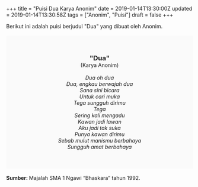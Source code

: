 +++
title = "Puisi Dua Karya Anonim"
date = 2019-01-14T13:30:00Z
updated = 2019-01-14T13:30:58Z
tags = ["Anonim", "Puisi"]
draft = false
+++

<div dir="ltr" style="text-align: left;" trbidi="on"><div dir="ltr" style="text-align: left;" trbidi="on"><div dir="ltr" style="text-align: left;" trbidi="on"><div dir="ltr" style="text-align: left;" trbidi="on"><div style="text-align: justify;">Berikut ini adalah puisi berjudul "Dua" yang dibuat oleh Anonim.</div><br /><div style="background: #FAFAFA; font-size: 14px; height: auto; margin: 0 auto; padding: 50px; text-align: center; width: auto;"><span style="font-size: 18px;"><b>"Dua"</b></span><br />(Karya Anonim)<br /><br /><i>Dua oh dua<br />Dua, engkau berwajah dua<br />Sana sini bicara<br />Untuk cari muka<br />Tega sungguh dirimu<br />Tega<br />Sering kali mengadu<br />Kawan jadi lawan<br />Aku jadi tak suka<br />Punya kawan dirimu<br />Sebab mulut manismu berbahaya<br />Sungguh amat berbahaya</i> </div></div></div></div><div style="text-align: justify;"><br /></div><div style="text-align: justify;"><b>Sumber: </b>Majalah SMA 1 Ngawi “Bhaskara” tahun 1992.</div></div>
